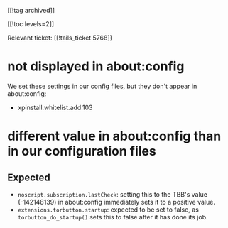 [[!tag archived]]

[[!toc levels=2]]

Relevant ticket: [[!tails_ticket 5768]]

# not displayed in about:config

We set these settings in our config files, but they don't appear in about:config:

* xpinstall.whitelist.add.103

# different value in about:config than in our configuration files

## Expected

* `noscript.subscription.lastCheck`: setting this to the TBB's value
  (-142148139) in about:config immediately sets it to
  a positive value.
* `extensions.torbutton.startup`: expected to be set to false, as
  `torbutton_do_startup()` sets this to false after it has done
  its job.
